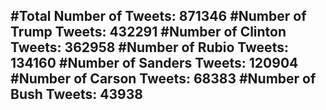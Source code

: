#Total Number of Tweets: 871346 
#Number of Trump Tweets: 432291
#Number of Clinton Tweets: 362958
#Number of Rubio Tweets: 134160
#Number of Sanders Tweets: 120904
#Number of Carson Tweets: 68383
#Number of Bush Tweets: 43938
---

